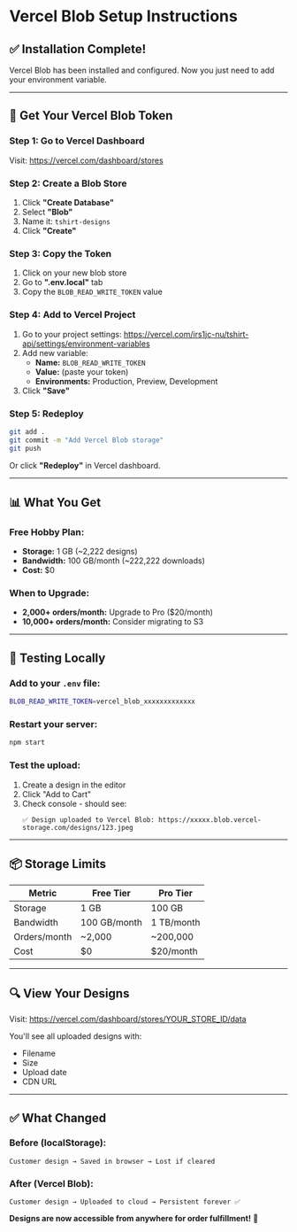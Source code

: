 # Vercel Blob Setup Instructions

## ✅ Installation Complete!

Vercel Blob has been installed and configured. Now you just need to add your environment variable.

---

## 🔑 Get Your Vercel Blob Token

### Step 1: Go to Vercel Dashboard
Visit: https://vercel.com/dashboard/stores

### Step 2: Create a Blob Store
1. Click **"Create Database"**
2. Select **"Blob"**
3. Name it: `tshirt-designs`
4. Click **"Create"**

### Step 3: Copy the Token
1. Click on your new blob store
2. Go to **".env.local"** tab
3. Copy the `BLOB_READ_WRITE_TOKEN` value

### Step 4: Add to Vercel Project
1. Go to your project settings: https://vercel.com/irs1jc-nu/tshirt-api/settings/environment-variables
2. Add new variable:
   - **Name:** `BLOB_READ_WRITE_TOKEN`
   - **Value:** (paste your token)
   - **Environments:** Production, Preview, Development
3. Click **"Save"**

### Step 5: Redeploy
```bash
git add .
git commit -m "Add Vercel Blob storage"
git push
```

Or click **"Redeploy"** in Vercel dashboard.

---

## 📊 What You Get

### Free Hobby Plan:
- **Storage:** 1 GB (~2,222 designs)
- **Bandwidth:** 100 GB/month (~222,222 downloads)
- **Cost:** $0

### When to Upgrade:
- **2,000+ orders/month:** Upgrade to Pro ($20/month)
- **10,000+ orders/month:** Consider migrating to S3

---

## 🧪 Testing Locally

### Add to your `.env` file:
```bash
BLOB_READ_WRITE_TOKEN=vercel_blob_xxxxxxxxxxxxx
```

### Restart your server:
```bash
npm start
```

### Test the upload:
1. Create a design in the editor
2. Click "Add to Cart"
3. Check console - should see:
   ```
   ✅ Design uploaded to Vercel Blob: https://xxxxx.blob.vercel-storage.com/designs/123.jpeg
   ```

---

## 📦 Storage Limits

| Metric | Free Tier | Pro Tier |
|--------|-----------|----------|
| Storage | 1 GB | 100 GB |
| Bandwidth | 100 GB/month | 1 TB/month |
| Orders/month | ~2,000 | ~200,000 |
| Cost | $0 | $20/month |

---

## 🔍 View Your Designs

Visit: https://vercel.com/dashboard/stores/YOUR_STORE_ID/data

You'll see all uploaded designs with:
- Filename
- Size
- Upload date
- CDN URL

---

## ✅ What Changed

### Before (localStorage):
```
Customer design → Saved in browser → Lost if cleared
```

### After (Vercel Blob):
```
Customer design → Uploaded to cloud → Persistent forever ✅
```

**Designs are now accessible from anywhere for order fulfillment!** 🎉

